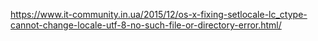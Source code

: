 https://www.it-community.in.ua/2015/12/os-x-fixing-setlocale-lc_ctype-cannot-change-locale-utf-8-no-such-file-or-directory-error.html/
